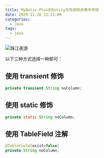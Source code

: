 ```yaml
---
title: MyBatis-Plus的Entity文件排除非表中字段
date: 2020-11-26 11:11:00
categories:
  - Java
tags:
  - java
---
```


![珠江夜游](https://cdn.jsdelivr.net/gh/qbmzc/images/1606360837_20201126112027666_1449893216.jpg)

<!-- more -->

以下三种方式选择一种即可：

## 使用 transient 修饰

```java
private transient String noColumn;
```

## 使用 static 修饰

```java
private static String noColumn;
```

## 使用 TableField 注解

```java
@TableField(exist=false)
private String noColumn;
```